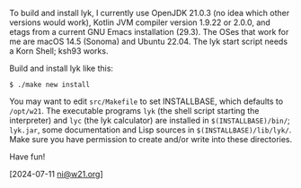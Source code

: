 To build and install lyk, I currently use OpenJDK 21.0.3 (no idea
which other versions would work), Kotlin JVM compiler version 1.9.22
or 2.0.0, and etags from a current GNU Emacs installation (29.3).
The OSes that work for me are macOS 14.5 (Sonoma) and Ubuntu 22.04.
The lyk start script needs a Korn Shell; ksh93 works.

Build and install lyk like this:

    $ ./make new install

You may want to edit `src/Makefile` to set INSTALLBASE, which
defaults to `/opt/w21`. The executable programs `lyk` (the shell
script starting the interpreter) and `lyc` (the lyk calculator) are
installed in `$(INSTALLBASE)/bin/`; `lyk.jar`, some documentation
and Lisp sources in `$(INSTALLBASE)/lib/lyk/`. Make sure you have
permission to create and/or write into these directories.

Have fun!

[2024-07-11 ni@w21.org]
